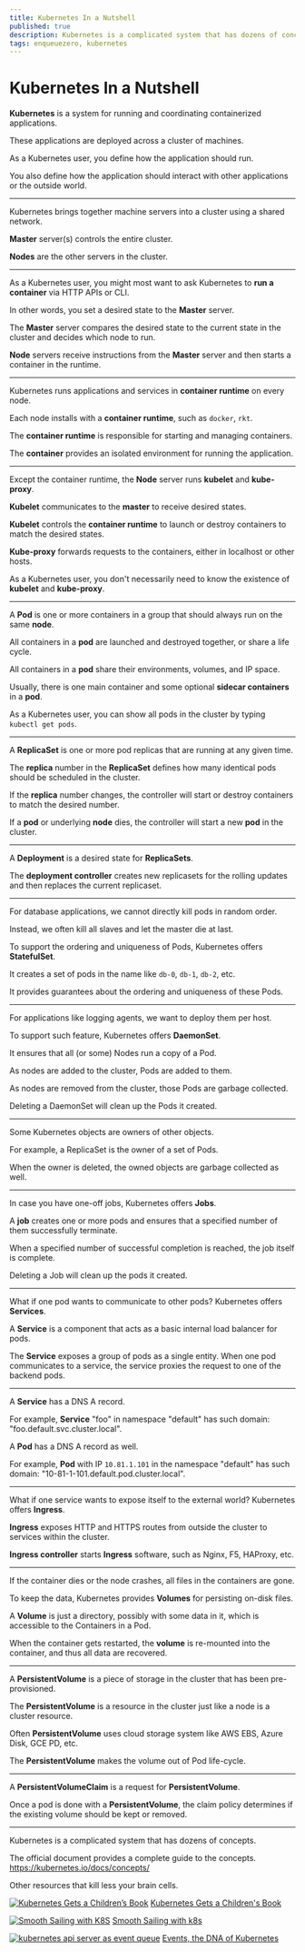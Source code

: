 ```yaml
---
title: Kubernetes In a Nutshell
published: true
description: Kubernetes is a complicated system that has dozens of concepts. This article provides a set of concepts acting as a quick reference.
tags: enqueuezero, kubernetes
---
```


# Kubernetes In a Nutshell

**Kubernetes** is a system for running and coordinating containerized applications.

These applications are deployed across a cluster of machines.

As a Kubernetes user, you define how the application should run.

You also define how the application should interact with other applications or the outside world.

---

Kubernetes brings together machine servers into a cluster using a shared network.

**Master** server(s) controls the entire cluster.

**Nodes** are the other servers in the cluster.

---

As a Kubernetes user, you might most want to ask Kubernetes to **run a container** via HTTP APIs or CLI.

In other words, you set a desired state to the **Master** server.

The **Master** server compares the desired state to the current state in the cluster and decides which node to run.

**Node** servers receive instructions from the **Master** server and then starts a container in the runtime.

---

Kubernetes runs applications and services in **container runtime** on every node.

Each node installs with a **container runtime**, such as `docker`, `rkt`.

The **container runtime** is responsible for starting and managing containers.

The **container** provides an isolated environment for running the application.

---

Except the container runtime, the **Node** server runs **kubelet** and **kube-proxy**.

**Kubelet** communicates to the **master** to receive desired states.

**Kubelet** controls the **container runtime** to launch or destroy containers to match the desired states.

**Kube-proxy** forwards requests to the containers, either in localhost or other hosts.

As a Kubernetes user, you don't necessarily need to know the existence of **kubelet** and **kube-proxy**.

---

A **Pod** is one or more containers in a group that should always run on the same **node**.

All containers in a **pod** are launched and destroyed together, or share a life cycle.

All containers in a **pod** share their environments, volumes, and IP space.

Usually, there is one main container and some optional **sidecar containers** in a **pod**.

As a Kubernetes user, you can show all pods in the cluster by typing `kubectl get pods`.

---

A **ReplicaSet** is one or more pod replicas that are running at any given time.

The **replica** number in the **ReplicaSet** defines how many identical pods should be scheduled in the cluster.

If the **replica** number changes, the controller will start or destroy containers to match the desired number.

If a **pod** or underlying **node** dies, the controller will start a new **pod** in the cluster.

---

A **Deployment** is a desired state for **ReplicaSets**.

The **deployment controller** creates new replicasets for the rolling updates and then replaces the current replicaset.

---

For database applications, we cannot directly kill pods in random order.

Instead, we often kill all slaves and let the master die at last.

To support the ordering and uniqueness of Pods, Kubernetes offers **StatefulSet**.

It creates a set of pods in the name like `db-0`, `db-1`, `db-2`, etc.

It provides guarantees about the ordering and uniqueness of these Pods.

---

For applications like logging agents, we want to deploy them per host.

To support such feature, Kubernetes offers **DaemonSet**.

It ensures that all (or some) Nodes run a copy of a Pod.

As nodes are added to the cluster, Pods are added to them.

As nodes are removed from the cluster, those Pods are garbage collected.

Deleting a DaemonSet will clean up the Pods it created.

---

Some Kubernetes objects are owners of other objects.

For example, a ReplicaSet is the owner of a set of Pods.

When the owner is deleted, the owned objects are garbage collected as well.

---

In case you have one-off jobs, Kubernetes offers **Jobs**.

A **job** creates one or more pods and ensures that a specified number of them successfully terminate.

When a specified number of successful completion is reached, the job itself is complete.

Deleting a Job will clean up the pods it created.

---

What if one pod wants to communicate to other pods? Kubernetes offers **Services**.

A **Service** is a component that acts as a basic internal load balancer for pods.

The **Service** exposes a group of pods as a single entity. When one pod communicates to a service, the service proxies the request to one of the backend pods.

---

A **Service** has a DNS A record.

For example, **Service** "foo" in namespace "default" has such domain: "foo.default.svc.cluster.local".

A **Pod** has a DNS A record as well.

For example, **Pod** with IP `10.81.1.101` in the namespace "default" has such domain: "10-81-1-101.default.pod.cluster.local".

---

What if one service wants to expose itself to the external world? Kubernetes offers **Ingress**.

**Ingress** exposes HTTP and HTTPS routes from outside the cluster to services within the cluster.

**Ingress controller** starts **Ingress** software, such as Nginx, F5, HAProxy, etc.

---

If the container dies or the node crashes, all files in the containers are gone.

To keep the data, Kubernetes provides **Volumes** for persisting on-disk files.

A **Volume** is just a directory, possibly with some data in it, which is accessible to the Containers in a Pod.

When the container gets restarted, the **volume** is re-mounted into the container, and thus all data are recovered.

---

A **PersistentVolume** is a piece of storage in the cluster that has been pre-provisioned.

The **PersistentVolume** is a resource in the cluster just like a node is a cluster resource.

Often **PersistentVolume** uses cloud storage system like AWS EBS, Azure  Disk, GCE PD, etc.

The **PersistentVolume** makes the volume out of Pod life-cycle.

---

A **PersistentVolumeClaim** is a request for **PersistentVolume**.

Once a pod is done with a **PersistentVolume**, the claim policy determines if the existing volume should be kept or removed.

---

Kubernetes is a complicated system that has dozens of concepts.

The official document provides a complete guide to the concepts. <https://kubernetes.io/docs/concepts/>

Other resources that kill less your brain cells.

[![Kubernetes Gets a Children’s Book](/static/images/kubernetes-in-a-nutshell-illustrated-guide-illustration-12.png)](https://thenewstack.io/kubernetes-gets-childrens-book/)
[Kubernetes Gets a Children's Book](https://thenewstack.io/kubernetes-gets-childrens-book/)

[![Smooth Sailing with K8S](/static/images/kubernetes-in-a-nutshell-smooth-sailing-with-k8s.png)](https://cloud.google.com/kubernetes-engine/kubernetes-comic/)
[Smooth Sailing with k8s](https://cloud.google.com/kubernetes-engine/kubernetes-comic/)

[![kubernetes api server as event queue](/static/images/readings-2018-51-k8s-api-server-queues.png)](https://www.mgasch.com/post/k8sevents/)
[Events, the DNA of Kubernetes](https://www.mgasch.com/post/k8sevents/)

<!--
Reddit: https://www.reddit.com/r/kubernetes/comments/abgzz5/kubernetes_in_a_nutshell/
Hacker News: https://news.ycombinator.com/item?id=18799572
Dev.to: https://dev.to/soasme/kubernetes-in-a-nutshell-3p95
-->
